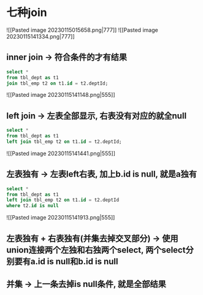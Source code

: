 # 七种join

![[Pasted image 20230115015658.png|777]]
![[Pasted image 20230115141334.png|777]]

## inner join -> 符合条件的才有结果

```sql
select *  
from tbl_dept as t1  
join tbl_emp t2 on t1.id = t2.deptId;
```
![[Pasted image 20230115141148.png|555]]

## left join -> 左表全部显示, 右表没有对应的就全null

```sql
select *  
from tbl_dept as t1  
left join tbl_emp t2 on t1.id = t2.deptId;
```
![[Pasted image 20230115141441.png|555]]

## 左表独有 -> 左表left右表, 加上b.id is null, 就是a独有

```sql
select *  
from tbl_dept as t1  
left join tbl_emp t2 on t1.id = t2.deptId  
where t2.id is null
```
![[Pasted image 20230115141913.png|555]]

## 左表独有 + 右表独有(并集去掉交叉部分) -> 使用union连接两个左独和右独两个select, 两个select分别要有a.id is null和b.id is null

## 并集 -> 上一条去掉is null条件, 就是全部结果